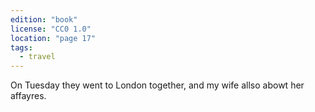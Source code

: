 ```yaml
---
edition: "book"
license: "CC0 1.0"
location: "page 17"
tags:
  - travel
---
```

On Tuesday they went to
London together, and my wife allso abowt her affayres.
